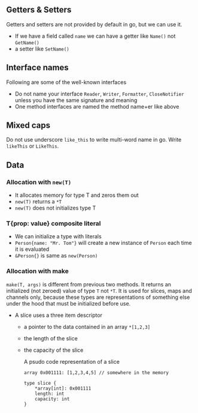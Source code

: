 ## Getters & Setters
Getters and setters are not provided by default in go, but we can use it. 
- If we have a field called `name` we can have a getter like `Name()` not `GetName()`
- a setter like `SetName()`
## Interface names
Following are some of the well-known interfaces
- Do not name your interface `Reader`, `Writer`, `Formatter`, `CloseNotifier` unless you have the same signature and meaning
- One method interfaces are named the method name+er like above
## Mixed caps
Do not use underscore `like_this` to write multi-word name in go. Write `likeThis` or `LikeThis`.

## Data
### Allocation with `new(T)`
- It allocates memory for type T and zeros them out
- `new(T)` returns a `*T` 
- `new(T)` does not initializes type T
### T{prop: value} composite literal
- We can initialize a type with literals
- `Person{name: "Mr. Tom"}` will create a new instance of `Person` each time it is evaluated
- `&Person{}` is same as `new(Person)`
### Allocation with make
`make(T, args)` is different from previous two methods. It returns an initialized (not zeroed) value of type `T` not `*T`. It is used for slices, maps and channels only, because these types are representations of something else under the hood that must be initialized before use. 
- A slice uses a three item descriptor 
  - a pointer to the data contained in an array `*[1,2,3]`
  - the length of the slice
  - the capacity of the slice
  
    A psudo code representation of a slice
    ```    
    array 0x001111: [1,2,3,4,5] // somewhere in the memory

    type slice {
        *array[int]: 0x001111
        length: int
        capacity: int
    }
    ```
    